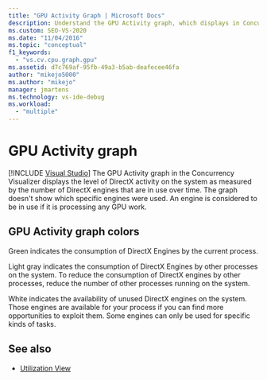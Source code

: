 ```yaml
---
title: "GPU Activity Graph | Microsoft Docs"
description: Understand the GPU Activity graph, which displays in Concurrency Visualizer the level of DirectX activity on the system.
ms.custom: SEO-VS-2020
ms.date: "11/04/2016"
ms.topic: "conceptual"
f1_keywords:
  - "vs.cv.cpu.graph.gpu"
ms.assetid: d7c769af-95fb-49a3-b5ab-deafecee46fa
author: "mikejo5000"
ms.author: "mikejo"
manager: jmartens
ms.technology: vs-ide-debug
ms.workload:
  - "multiple"
---
```

# GPU Activity graph

 [!INCLUDE [Visual Studio](~/includes/applies-to-version/vs-windows-only.md)]
The GPU Activity graph in the Concurrency Visualizer displays the level of DirectX activity on the system as measured by the number of DirectX engines that are in use over time.  The graph doesn't show which specific engines were used.  An engine is considered to be in use if it is processing any GPU work.

## GPU Activity graph colors
 Green indicates the consumption of DirectX Engines by the current process.

 Light gray indicates the consumption of DirectX Engines by other processes on the system. To reduce the consumption of DirectX engines by other processes, reduce the number of other processes running on the system.

 White indicates the availability of unused DirectX engines on the system. Those engines are available for your process if you can find more opportunities to exploit them. Some engines can only be used for specific kinds of tasks.

## See also
- [Utilization View](../profiling/utilization-view.md)